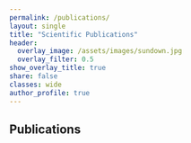 ```yaml
---
permalink: /publications/
layout: single
title: "Scientific Publications"
header:
  overlay_image: /assets/images/sundown.jpg
  overlay_filter: 0.5
show_overlay_title: true
share: false
classes: wide
author_profile: true  
---
```


Publications
---------------


